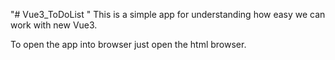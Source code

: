 "# Vue3_ToDoList " 
This is a simple app for understanding how easy we can work 
with new Vue3.

To open the app into browser just open the html browser.